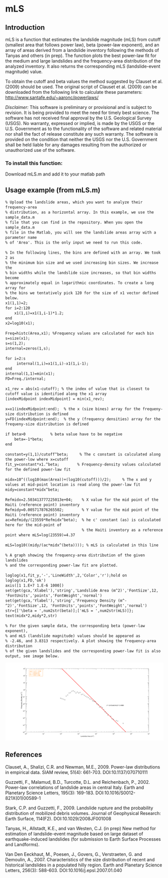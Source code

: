 # mLS

## Introduction

mLS is a function that estimates the landslide magnitude (mLS) from cutoff 
(smallest area that follows power law), beta (power-law exponent), and an 
array of areas derived from a landslide inventory following the methods of 
Tanyas and others (in prep). The function plots the best power-law fit for 
the medium and large landslides and the frequency-area distribution of the 
analyzed inventory. It also returns the corresponding mLS (landslide-event magnitude)
value.

To obtain the cutoff and beta values the method suggested by Clauset et al.(2009) 
should be used. The original script of Clauset et al. (2009) can be downloaded 
from the following link to calculate these parameters: 
http://www.santafe.edu/~aaronc/powerlaws/ 

*Disclaimer:* This software is preliminary or provisional and is subject to 
revision. It is being provided to meet the need for timely best science. The 
software has not received final approval by the U.S. Geological Survey (USGS).
No warranty, expressed or implied, is made by the USGS or the U.S. Government as
to the functionality of the software and related material nor shall the fact of
release constitute any such warranty. The software is provided on the condition
that neither the USGS nor the U.S. Government shall be held liable for any
damages resulting from the authorized or unauthorized use of the software. 

### To install this function:

Download mLS.m and add it to your matlab path

## Usage example (from mLS.m)

```
% Upload the landslide areas, which you want to analyze their frequency-area 
% distribution, as a horizontal array. In this example, we use the sample_data.m
% file that you can find in the repository. When you open the sample_data.m
% file in the Matlab, you will see the landslide areas array with a parameter name
% of 'Area'. This is the only input we need to run this code.

% In the following lines, the bins are defined with an array. We took 2 as 
% the minimum bin size and we used increasing bin sizes. We increase the 
% bin widths while the landslide size increases, so that bin widths become
% approximately equal in logarithmic coordinates. To create a long array for 
% the bins we tentatively pick 120 for the size of x1 vector defined below.
x1(1,1)=2;
for i=2:120
    x1(1,i)=x1(1,i-1)*1.2;
end
x2=log10(x1);

Freq=histc(Area,x1); %Frequency values are calculated for each bin 
s=size(x1);
s=s(1,2);
internal=zeros(1,s);

for i=2:s
     internal(1,i)=x1(1,i)-x1(1,i-1);
end
internal(1,1)=min(x1);
FD=Freq./internal;

x1_rev = abs(x1-cutoff); % the index of value that is closest to cutoff value is identified along the x1 array 
[indexMidpoint indexMidpoint] = min(x1_rev);

x=x1(indexMidpoint:end);  % the x (size bines) array for the frequeny-size distribution is defined 
y=FD(indexMidpoint:end);  % the y (frequency densities) array for the frequeny-size distribution is defined 

if beta>0           % beta value have to be negative
    beta=-1*beta;
end

constant=y(1,1)/cutoff^beta;     % The c constant is calculated along the power-low where x=cutoff
fit_y=constant*x1.^beta;        % Frequency-density values calculated for the defined power-law fit

midx=10^((log10(max(Area))+(log10(cutoff)))/2);     % The x and y values at mid-point location is read along the power-law fit
midy=constant*midx^beta;

Refmidx=2.503413777225013e+04;    % X value for the mid point of the Haiti (reference point) inventory
Refmidy=0.005717876265502;        % Y value for the mid point of the Haiti (reference point) inventory
ac=Refmidy/(23559*Refmidx^beta);  % he c' constant (as) is calculated here for the mid-point of 
                                  % the Haiti inventory as a reference point where mLS=log(23559)=4.37 
                             
mLS=log10((midy/(ac*midx^(beta)))); % mLS is calculated in this line

% A graph showing the frequency-area distribution of the given landslides 
% and the corresponding power-law fit are plotted.

loglog(x1,fit_y,'-','LineWidth',2,'Color','r');hold on
loglog(x1,FD,'ok')
axis([1 1.E+7 1.E-6 1000])
set(get(gca,'Xlabel'),'string','Landslide Area (m^2)','FontSize',12, 'FontUnits','points','FontWeight','normal')
set(get(gca,'Ylabel'),'string','Frequency Density (m^-^2)','FontSize',12, 'FontUnits','points','FontWeight','normal')
str={['\beta = ',num2str(beta)];['mLS = ',num2str(mLS)]};
text(midx*2,midy*2,str)

% For the given sample data, the corresponding beta (power-law exponent), 
% and mLS (landslide magnitude) values should be appeared as 
% -2.46, and 3.8313 respectively. A plot showing the frequency-area distribution 
% of the given landslides and the corresponding power-law fit is also output, see image below.
```

![img1](sample_data_output.png)

## References

Clauset, A., Shalizi, C.R. and Newman, M.E., 2009. Power-law distributions in empirical data. SIAM review, 51(4): 661-703. DOI:10.1137/070710111

Guzzetti, F., Malamud, B.D., Turcotte, D.L. and Reichenbach, P., 2002. Power-law correlations of landslide areas in central Italy. Earth and Planetary Science Letters, 195(3): 169-183. DOI:10.1016/S0012-821X(01)00589-1

Stark, C.P. and Guzzetti, F., 2009. Landslide rupture and the probability distribution of mobilized debris volumes. Journal of Geophysical Research: Earth Surface, 114(F2). DOI:10.1029/2008JF001008

Tanyas, H., Allstadt, K.E., and van Westen, C.J. (in prep) New method for estimation of landslide-event magnitude based on large dataset of earthquake-induced landslides (for submission to Earth Surface Processes and Landforms).

Van Den Eeckhaut, M., Poesen, J., Govers, G., Verstraeten, G. and Demoulin, A., 2007. Characteristics of the size distribution of recent and historical landslides in a populated hilly region. Earth and Planetary Science Letters, 256(3): 588-603. DOI:10.1016/j.epsl.2007.01.040
